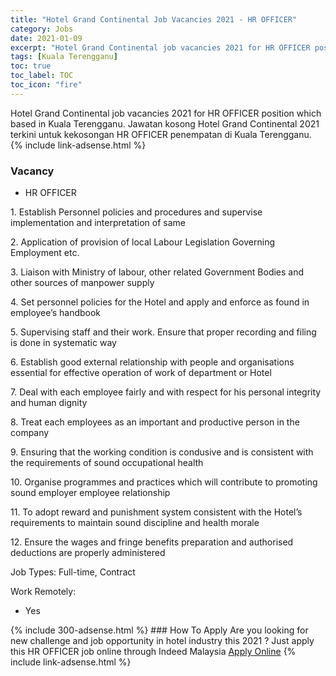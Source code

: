 ```yaml
---
title: "Hotel Grand Continental Job Vacancies 2021 - HR OFFICER" 
category: Jobs 
date: 2021-01-09 
excerpt: "Hotel Grand Continental job vacancies 2021 for HR OFFICER position which based in Kuala Terengganu. Jawatan kosong Hotel Grand Continental 2021 terkini untuk kekosongan HR OFFICER penempatan di Kuala Terengganu" 
tags: [Kuala Terengganu] 
toc: true 
toc_label: TOC 
toc_icon: "fire" 
--- 
```


Hotel Grand Continental job vacancies 2021 for HR OFFICER position which based in Kuala Terengganu. Jawatan kosong Hotel Grand Continental 2021 terkini untuk kekosongan HR OFFICER penempatan di Kuala Terengganu. 
{% include link-adsense.html %} 
### Vacancy 
- HR OFFICER 
<div><p>1. Establish Personnel policies and procedures and supervise implementation and interpretation of same</p><p>2. Application of provision of local Labour Legislation Governing Employment etc.</p><p>3. Liaison with Ministry of labour, other related Government Bodies and other sources of manpower supply</p><p>4. Set personnel policies for the Hotel and apply and enforce as found in employee&#8217;s handbook</p><p>5. Supervising staff and their work. Ensure that proper recording and filing is done in systematic way</p><p>6. Establish good external relationship with people and organisations essential for effective operation of work of department or Hotel</p><p>7. Deal with each employee fairly and with respect for his personal integrity and human dignity</p><p>8. Treat each employees as an important and productive person in the company</p><p>9. Ensuring that the working condition is condusive and is consistent with the requirements of sound occupational health</p><p>10. Organise programmes and practices which will contribute to promoting sound employer employee relationship</p><p>11. To adopt reward and punishment system consistent with the Hotel&#8217;s requirements to maintain sound discipline and health morale</p><p>12. Ensure the wages and fringe benefits preparation and authorised deductions are properly administered</p><p>Job Types: Full-time, Contract</p><p>Work Remotely:</p><ul><li>Yes</li></ul></div> 
{% include 300-adsense.html %} 
### How To Apply 
Are you looking for new challenge and job opportunity in hotel industry this 2021 ?
Just apply this HR OFFICER job online through Indeed Malaysia 
<a href="https://malaysia.indeed.com/viewjob?jk=21f165f49155ea76" class="btn btn--info" target="_blank" rel="nofollow noopenner">Apply Online</a> 
{% include link-adsense.html %} 